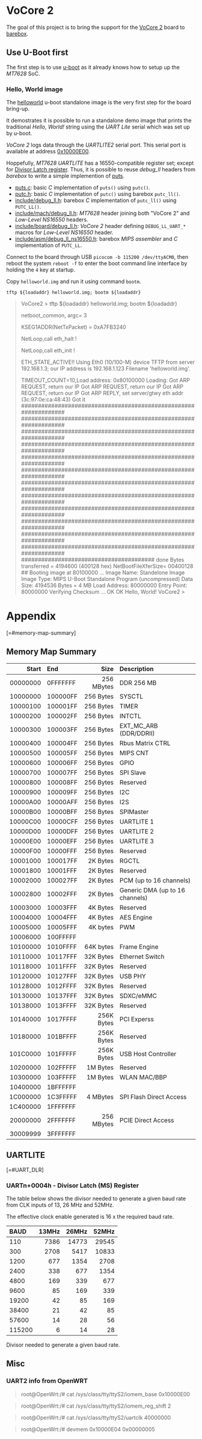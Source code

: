 # VoCore 2

The goal of this project is to bring the support for the [VoCore 2][0] board to
[barebox][1].

## Use U-Boot first

The first step is to use [u-boot][2] as it already knows how to setup up the
*MT7628* SoC.

### Hello, World image

The [helloworld](helloworld.c) u-boot standalone image is the very first step
for the board bring-up.

It demostrates it is possible to run a standalone demo image that prints the
traditional *Hello, World!* string using the *UART Lite* serial which was set up
by u-boot.

*VoCore 2* logs data through the *UARTLITE2* serial port. This serial port is
available at address [0x10000E00](#memory-map-summary).

Hoppefully, *MT7628 UARTLITE* has a 16550-compatible register set; except for
[Divisor Latch register](#UART_DLR). Thus, it is possible to reuse *debug_ll*
headers from *barebox* to write a simple implemention of [puts](puts.c).

- [puts.c](puts.c): basic *C* implementation of `puts()` using `putc()`.
- [putc.h](putc.h): basic *C* implementation of `putc()` using barebox
  `putc_ll()`.
- [include/debug_ll.h](include/debug_ll.h): barebox *C* implementation of
  `putc_ll()` using `PUTC_LL()`.
- [include/mach/debug_ll.h](include/mach/debug_ll.h): *MT7628* header joining
  both "VoCore 2" and *Low-Level NS16550* headers.
- [include/board/debug_ll.h](include/board/debug_ll.h): *VoCore 2* header
  defining `DEBUG_LL_UART_*` macros for *Low-Level NS16550* header.
- [include/asm/debug_ll_ns16550.h](include/asm/debug_ll_ns16550.h): barebox
  *MIPS assembler* and *C* implementation of `PUTC_LL`.

Connect to the board through USB `picocom -b 115200 /dev/ttyACM0`, then reboot
the system `reboot -f` to enter the boot command line interface by holding the
`4` key at startup.

Copy `helloworld.img` and run it using command `bootm`.

```
tftp ${loadaddr} helloworld.img; bootm ${loadaddr}
```

> VoCore2 > tftp ${loadaddr} helloworld.img; bootm ${loadaddr}
> 
>  netboot_common, argc= 3 
> 
>  KSEG1ADDR(NetTxPacket) = 0xA7FB3240 
> 
>  NetLoop,call eth_halt ! 
> 
>  NetLoop,call eth_init ! 
> 
>  ETH_STATE_ACTIVE!! 
> Using Eth0 (10/100-M) device
> TFTP from server 192.168.1.3; our IP address is 192.168.1.123
> Filename 'helloworld.img'.
> 
>  TIMEOUT_COUNT=10,Load address: 0x80100000
> Loading: Got ARP REQUEST, return our IP
> Got ARP REQUEST, return our IP
> Got ARP REQUEST, return our IP
> Got ARP REPLY, set server/gtwy eth addr (3c:97:0e:ca:48:43)
> Got it
> #################################################################
> 	 #################################################################
> 	 #################################################################
> 	 #################################################################
> 	 #################################################################
> 	 #################################################################
> 	 #################################################################
> 	 #################################################################
> 	 #################################################################
> 	 #################################################################
> 	 #################################################################
> 	 #################################################################
> 	 ########################################
> done
> Bytes transferred = 4194600 (400128 hex)
> NetBootFileXferSize= 00400128
> \## Booting image at 80100000 ...
>    Image Name:   Standelone Image
>    Image Type:   MIPS U-Boot Standalone Program (uncompressed)
>    Data Size:    4194536 Bytes =  4 MB
>    Load Address: 80000000
>    Entry Point:  80000000
>    Verifying Checksum ... OK
> OK
> Hello, World!
> VoCore2 > 

# Appendix

[=#memory-map-summary]
## Memory Map Summary

|Start|End|Size|Description|
|---:|:---|---:|:---|
|00000000|0FFFFFFF|256 MBytes|DDR 256 MB|
|10000000|100000FF|256 Bytes|SYSCTL|
|10000100|100001FF|256 Bytes|TIMER|
|10000200|100002FF|256 Bytes|INTCTL|
|10000300|100003FF|256 Bytes|EXT_MC_ARB (DDR/DDRII)|
|10000400|100004FF|256 Bytes|Rbus Matrix CTRL|
|10000500|100005FF|256 Bytes|MIPS CNT|
|10000600|100006FF|256 Bytes|GPIO|
|10000700|100007FF|256 Bytes|SPI Slave|
|10000800|100008FF|256 Bytes|Reserved|
|10000900|100009FF|256 Bytes|I2C|
|10000A00|10000AFF|256 Bytes|I2S|
|10000B00|10000BFF|256 Bytes|SPIMaster|
|10000C00|10000CFF|256 Bytes|UARTLITE 1|
|10000D00|10000DFF|256 Bytes|UARTLITE 2|
|10000E00|10000EFF|256 Bytes|UARTLITE 3|
|10000F00|10000FFF|256 Bytes|Reserved|
|10001000|100017FF|2K Bytes|RGCTL|
|10001800|10001FFF|2K Bytes|Reserved|
|10002000|100027FF|2K Bytes|PCM (up to 16 channels)|
|10002800|10002FFF|2K Bytes|Generic DMA (up to 16 channels)|
|10003000|10003FFF|4K Bytes|Reserved|
|10004000|10004FFF|4K Bytes|AES Engine|
|10005000|10005FFF|4K bytes|PWM|
|10006000|100FFFFF|||Reserved|
|10100000|1010FFFF|64K bytes|Frame Engine|
|10110000|10117FFF|32K Bytes|Ethernet Switch|
|10118000|1011FFFF|32K Bytes|Reserved|
|10120000|10127FFF|32K Bytes|USB PHY|
|10128000|1012FFFF|32K Bytes|Reserved|
|10130000|10137FFF|32K Bytes|SDXC/eMMC|
|10138000|1013FFFF|32K Bytes|Reserved|
|10140000|1017FFFF|256K Bytes|PCI Experss|
|10180000|101BFFFF|256K Bytes|Reserved|
|101C0000|101FFFFF|256K Bytes|USB Host Controller|
|10200000|102FFFFF|1M Bytes|Reserved|
|10300000|103FFFFF|1M Bytes|WLAN MAC/BBP|
|10400000|1BFFFFFF|||Reserved|
|1C000000|1C3FFFFF|4 MBytes|SPI Flash Direct Access|
|1C400000|1FFFFFFF|||Reserved|
|20000000|2FFFFFFF|256 MBytes|PCIE Direct Access|
|30009999|3FFFFFFF|||Reserved|

## UARTLITE

[=#UART_DLR]
### UARTn+0004h - Divisor Latch (MS) Register

The table below shows the divisor needed to generate a given baud rate from CLK
inputs of 13, 26 MHz and 52MHz.

The effective clock enable generated is 16 x the required baud rate.

|BAUD|13MHz|26MHz|52MHz|
|:---|---:|---:|---:|
|110|7386|14773|29545|
|300|2708|5417|10833|
|1200|677|1354|2708|
|2400|338|677|1354|
|4800|169|339|677|
|9600|85|169|339|
|19200|42|85|169|
|38400|21|42|85|
|57600|14|28|56|
|115200|6|14|28|

Divisor needed to generate a given baud rate.

## Misc

### UART2 info from OpenWRT

> root@OpenWrt:/# cat /sys/class/tty/ttyS2/iomem_base
> 0x10000E00

> root@OpenWrt:/# cat /sys/class/tty/ttyS2/iomem_reg_shift
> 2

> root@OpenWrt:/# cat /sys/class/tty/ttyS2/uartclk
> 40000000

> root@OpenWrt:/# devmem 0x10000E04
> 0x00000005

[0]: http://vocore.io/
[1]: http://www.barebox.org/
[2]: https://www.denx.de/wiki/U-Boot
[3]: http://www.barebox.org/doc/latest/user/barebox.html#starting-barebox
